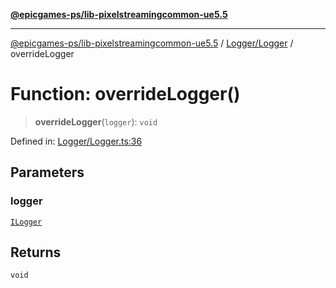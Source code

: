 [**@epicgames-ps/lib-pixelstreamingcommon-ue5.5**](../../../README.md)

***

[@epicgames-ps/lib-pixelstreamingcommon-ue5.5](../../../README.md) / [Logger/Logger](../README.md) / overrideLogger

# Function: overrideLogger()

> **overrideLogger**(`logger`): `void`

Defined in: [Logger/Logger.ts:36](https://github.com/mcottontensor/PixelStreamingInfrastructure/blob/5fb85fd65be1623aae0ff7d1b463a27836d35a34/Common/src/Logger/Logger.ts#L36)

## Parameters

### logger

[`ILogger`](../interfaces/ILogger.md)

## Returns

`void`
